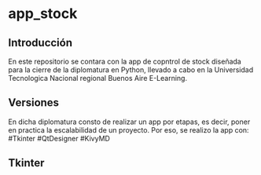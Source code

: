 # app_stock

## Introducción
En este repositorio se contara con la app de copntrol de stock diseñada para la cierre de la diplomatura en Python, 
llevado a cabo en la Universidad Tecnologica Nacional regional Buenos Aire E-Learning.

## Versiones
En dicha diplomatura consto de realizar un app por etapas, es decir, poner en practica la escalabilidad de un proyecto.
Por eso, se realizo la app con: #Tkinter #QtDesigner #KivyMD

## Tkinter


